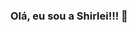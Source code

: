 ### Olá, eu sou a Shirlei!!! 👋

<!--
**Shirleiaroeira/shirleiaroeira** is a ✨ _special_ ✨ repository because its `README.md` (this file) appears on your GitHub profile.

👩‍💻 Atualmente estou aprendendo...

![image](https://user-images.githubusercontent.com/107562324/174418609-8547e3b8-5765-4e0f-94a5-7704040c22bb.png)



